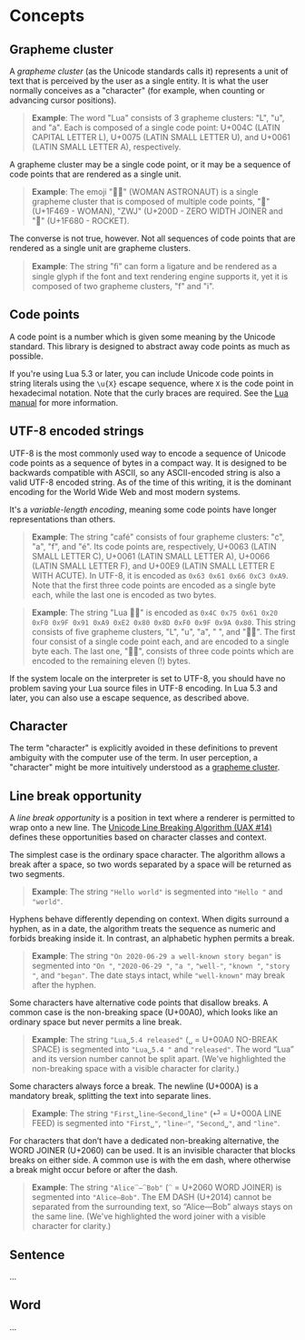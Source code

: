# Concepts

## <a name="grapheme-cluster">Grapheme cluster</a>

A _grapheme cluster_ (as the Unicode standards calls it) represents a unit of text that is perceived by the user as a single entity. It is what the user normally conceives as a "character" (for example, when counting or advancing cursor positions).

> **Example**: The word "Lua" consists of 3 grapheme clusters: "L", "u", and "a". Each is composed of a single code point: U+004C (LATIN CAPITAL LETTER L), U+0075 (LATIN SMALL LETTER U), and U+0061 (LATIN SMALL LETTER A), respectively.

A grapheme cluster may be a single code point, or it may be a sequence of code points that are rendered as a single unit.

> **Example**: The emoji "👩‍🚀" (WOMAN ASTRONAUT) is a single grapheme cluster that is composed of multiple code points, "👩" (U+1F469 - WOMAN), "ZWJ" (U+200D - ZERO WIDTH JOINER
> and "🚀" (U+1F680 - ROCKET).

The converse is not true, however. Not all sequences of code points that are rendered as a single unit are grapheme clusters.

> **Example**: The string "ﬁ" can form a ligature and be rendered as a single glyph if the font and text rendering engine supports it, yet it is composed of two grapheme clusters, "f" and "i".

## <a name="codepoint">Code points</a>

A code point is a number which is given some meaning by the Unicode standard. This library is designed to abstract away code points as much as possible.

If you're using Lua 5.3 or later, you can include Unicode code points in string literals using the `\u{X}` escape sequence, where `X` is the code point in hexadecimal notation. Note that the curly braces are required. See the [Lua manual][unicode-espace-sequences] for more information.

[unicode-espace-sequences]: https://www.lua.org/manual/5.3/manual.html#3.1

## <a name="utf-8">UTF-8 encoded strings</a>

UTF-8 is the most commonly used way to encode a sequence of Unicode code points as a sequence of bytes in a compact way. It is designed to be backwards compatible with ASCII, so any ASCII-encoded string is also a valid UTF-8 encoded string. As of the time of this writing, it is the dominant encoding for the World Wide Web and most modern systems.

It's a _variable-length encoding_, meaning some code points have longer representations than others.

> **Example**: The string "café" consists of four grapheme clusters: "c", "a", "f", and "é". Its code points are, respectively, U+0063 (LATIN SMALL LETTER C), U+0061 (LATIN SMALL LETTER A), U+0066 (LATIN SMALL LETTER F), and U+00E9 (LATIN SMALL LETTER E WITH ACUTE). In UTF-8, it is encoded as `0x63 0x61 0x66 0xC3 0xA9`. Note that the first three code points are encoded as a single byte each, while the last one is encoded as two bytes.

> **Example**: The string "Lua 👩‍🚀" is encoded as `0x4C 0x75 0x61 0x20 0xF0 0x9F 0x91 0xA9 0xE2 0x80 0x8D 0xF0 0x9F 0x9A 0x80`. This string consists of five grapheme clusters, "L", "u", "a", " ", and "👩‍🚀". The first four consist of a single code point each, and are encoded to a single byte each. The last one, "👩‍🚀", consists of three code points which are encoded to the remaining eleven (!) bytes.

If the system locale on the interpreter is set to UTF-8, you should have no problem saving your Lua source files in UTF-8 encoding. In Lua 5.3 and later, you can also use a escape sequence, as described above.

## <a name="character">Character</a>

The term "character" is explicitly avoided in these definitions to prevent ambiguity with the computer use of the term. In user perception, a "character" might be more intuitively understood as a [grapheme cluster](#grapheme-cluster).

## <a name="line-break-opportunity">Line break opportunity</a>

A _line break opportunity_ is a position in text where a renderer is permitted to wrap onto a new line. The [Unicode Line Breaking Algorithm (UAX #14)][uax-14] defines these opportunities based on character classes and context.

The simplest case is the ordinary space character. The algorithm allows a break after a space, so two words separated by a space will be returned as two segments.

> **Example**: The string `"Hello world"` is segmented into `"Hello "` and `"world"`.

Hyphens behave differently depending on context. When digits surround a hyphen, as in a date, the algorithm treats the sequence as numeric and forbids breaking inside it. In contrast, an alphabetic hyphen permits a break.

> **Example**: The string `"On 2020-06-29 a well-known story began"` is segmented into `"On "`, `"2020-06-29 "`, `"a "`, `"well-"`, `"known "`, `"story "`, and `"began"`. The date stays intact, while `"well-known"` may break after the hyphen.

Some characters have alternative code points that disallow breaks. A common case is the non-breaking space (U+00A0), which looks like an ordinary space but never permits a line break.

> **Example**: The string `"Lua␣5.4 released"` (`␣` = U+00A0 NO-BREAK SPACE) is segmented into `"Lua␣5.4 "` and `"released"`. The word “Lua” and its version number cannot be split apart. (We've highlighted the non-breaking space with a visible character for clarity.)

Some characters always force a break. The newline (U+000A) is a mandatory break, splitting the text into separate lines.

> **Example**: The string `"First␣line⏎Second␣line"` (⏎ = U+000A LINE FEED) is segmented into `"First␣"`, `"line⏎"`, `"Second␣"`, and `"line"`.

For characters that don’t have a dedicated non-breaking alternative, the WORD JOINER (U+2060) can be used. It is an invisible character that blocks breaks on either side. A common use is with the em dash, where otherwise a break might occur before or after the dash.

> **Example**: The string `"Alice⁠⁀—⁀⁠Bob"` (`⁀` = U+2060 WORD JOINER) is segmented into `"Alice⁠—⁠Bob"`. The EM DASH (U+2014) cannot be separated from the surrounding text, so “Alice—Bob” always stays on the same line. (We've highlighted the word joiner with a visible character for clarity.)

[uax-14]: https://www.unicode.org/reports/tr14/

## <a name="sentence">Sentence</a>

...

## <a name="word">Word</a>

...
